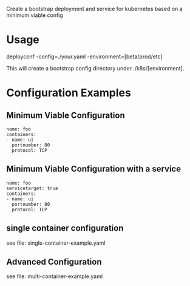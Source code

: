 Create a bootstrap deployment and service for kubernetes based on a minimum viable config

# Usage
deployconf -config=./your.yaml -environment=[beta/prod/etc]

This will create a bootstrap config directory under ./k8s/[environment].

# Configuration Examples

## Minimum Viable Configuration
```
name: foo
containers:
- name: ui
  portnumber: 80
  protocol: TCP
```

## Minimum Viable Configuration with a service
```
name: foo
servicetarget: true
containers:
- name: ui
  portnumber: 80
  protocol: TCP
```
## single container configuration

see file: single-container-example.yaml

## Advanced Configuration

see file: multi-container-example.yaml
